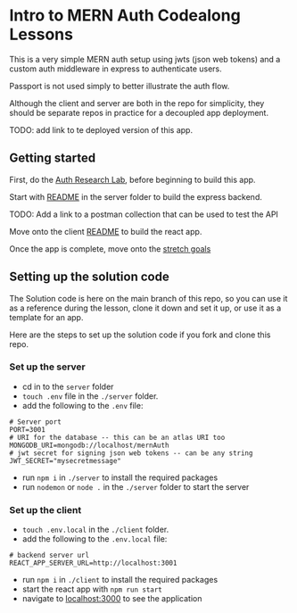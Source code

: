 # Intro to MERN Auth Codealong Lessons

This is a very simple MERN auth setup using jwts (json web tokens) and a custom auth middleware in express to authenticate users. 

Passport is not used simply to better illustrate the auth flow. 

Although the client and server are both in the repo for simplicity, they should be separate repos in practice for a decoupled app deployment.

TODO: add link to te deployed version of this app. 

## Getting started

First, do the [Auth Research Lab](https://github.com/WDI-SEA/auth-research-lab), before beginning to build this app. 

Start with [README](./server/README.md) in the server folder to build the express backend. 

TODO: Add a link to a postman collection that can be used to test the API

Move onto the client [README](./client/README.md) to build the react app.

Once the app is complete, move onto the [stretch goals](./stretch-goals.md)

## Setting up the solution code

The Solution code is here on the main branch of this repo, so you can use it as a reference during the lesson, clone it down and set it up, or use it as a template for an app.

Here are the steps to set up the solution code if you fork and clone this repo.

### Set up the server

* cd in to the `server` folder
* `touch .env` file in the `./server` folder.
* add the following to the `.env` file:
```
# Server port
PORT=3001
# URI for the database -- this can be an atlas URI too
MONGODB_URI=mongodb://localhost/mernAuth
# jwt secret for signing json web tokens -- can be any string
JWT_SECRET="mysecretmessage"
```
* run `npm i` in `./server` to install the required packages
* run `nodemon` or `node .` in the `./server` folder to start the server

### Set up the client

* `touch .env.local` in the `./client` folder.
* add the following to the `.env.local` file:
```
# backend server url
REACT_APP_SERVER_URL=http://localhost:3001
```
* run `npm i` in `./client` to install the required packages
* start the react app with `npm run start`
* navigate to [localhost:3000](http://localhost:3000) to see the application